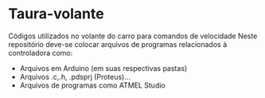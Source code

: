 # Taura-volante
Códigos utilizados no volante do carro para comandos de velocidade
Neste repositório deve-se colocar arquivos de programas relacionados à controladora como:
- Arquivos em Arduino (em suas respectivas pastas)
- Arquivos .c,.h, .pdsprj (Proteus)...
- Arquivos de programas como ATMEL Studio 
